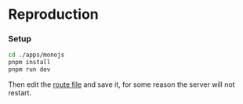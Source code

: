 # Reproduction


### Setup

```bash
cd ./apps/monojs
pnpm install
pnpm run dev
```

Then edit the [route file](/apps/monojs/start/routes.ts) and save it, for some reason the server will not restart.
